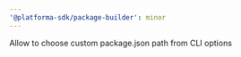 ```yaml
---
'@platforma-sdk/package-builder': minor
---
```


Allow to choose custom package.json path from CLI options

